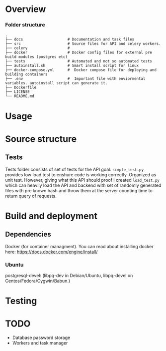 # Overview



### Folder structure

    .
    ├── docs                    # Documentation and task files
    ├── src                     # Source files for API and celery workers. 
    ├── celery                  # 
    ├── docker                  # Docker config files for external pre build modules (postgres etc) 
    ├── tests                   # Automated and not so automated tests
    ├── autoinstall.sh          # Smart install script for linux
    ├── docker-compose.yml      #  Docker compose file for deploying and building containers
    ├── .env                    #  Important file with enviormental variables. autoinstall script can generate it.
    ├── Dockerfile
    ├── LICENSE
    └── README.md

# Usage

# Source structure

## Tests
Tests folder consists of set of tests for the API goal. `simple_test.py` provides low load test to enshure code is working correctly. Organized as unit test. However, giving what this API should proof I created `load_test.py` which can heavily load the API and backend with set of randomly generated files with pre known hash and throw them at the server counting time to return query of requests. 

# Build and deployment
## Dependencies

Docker (for container managment). You can read about installing docker here: https://docs.docker.com/engine/install/


### Ubuntu
postgresql-devel: (libpq-dev in Debian/Ubuntu, libpq-devel on Centos/Fedora/Cygwin/Babun.)



# Testing



# TODO

* Database password storage
* Workers and task manager